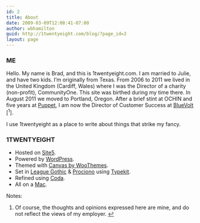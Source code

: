```yaml
---
id: 2
title: About
date: 2009-03-09T12:08:41-07:00
author: wbhamilton
guid: http://1twentyeight.com/blog/?page_id=2
layout: page
---
```

### ME

Hello. My name is Brad, and this is 1twentyeight.com. I am married to Julie, and have two kids. I&#8217;m originally from Texas. From 2006 to 2011 we lived in the United Kingdom (Cardiff, Wales) where I was the Director of a charity (non-profit), CommunityOne. This site was birthed during my time there. In August 2011 we moved to Portland, Oregon. After a brief stint at OCHIN and five years at [Puppet](http://puppet.com), I am now the Director of Customer Success at [BlueVolt](http://bluevolt.com) [<sup>1</sup>].

I use 1twentyeight as a place to write about things that strike my fancy.

### 1TWENTYEIGHT

  * Hosted on [Site5](http://www.site5.com/in.php?id=17679 "Great Hosting").
  * Powered by [WordPress](http://www.wordpress.org "Wordpress").
  * Themed with [Canvas by WooThemes](http://zfer.us/B73Ax?d=http://www.woothemes.com/products/canvas/).
  * Set in [League Gothic](http://www.theleagueofmoveabletype.com/fonts/7-league-gothic) & [Prociono](http://www.theleagueofmoveabletype.com/fonts/6-sorts-mill-goudy) using [Typekit](http://typekit.com).
  * Refined using [Coda](http://www.panic.com/coda/ "Pretty Software").
  * All on a [Mac](http://www.apple.com/ "Best Computers Ever Made").

<div class="simple-footnotes">
  <p class="notes">
    Notes:
  </p>
  
  <ol>
    <li id="note-2-1">
      Of course, the thoughts and opinions expressed here are mine, and do not reflect the views of my employer. <a href="#return-note-2-1">&#8617;</a>
    </li>
  </ol>
</div>